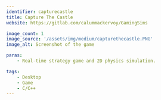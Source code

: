 ```yaml
---
identifier: capturecastle
title: Capture The Castle
website: https://gitlab.com/calummackervoy/GamingSims

image_count: 1
image_source: '/assets/img/medium/capturethecastle.PNG'
image_alt: Screenshot of the game

paras:
    - Real-time strategy game and 2D physics simulation.

tags:
    - Desktop
    - Game
    - C/C++
---
```


